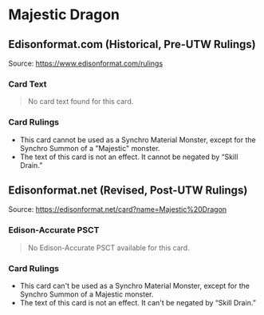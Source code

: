 # Majestic Dragon

## Edisonformat.com (Historical, Pre-UTW Rulings)

Source: https://www.edisonformat.com/rulings

### Card Text

> No card text found for this card.

### Card Rulings

*   This card cannot be used as a Synchro Material Monster, except for the Synchro Summon of a "Majestic" monster.
*   The text of this card is not an effect. It cannot be negated by “Skill Drain.”

## Edisonformat.net (Revised, Post-UTW Rulings)

Source: https://edisonformat.net/card?name=Majestic%20Dragon

### Edison-Accurate PSCT

> No Edison-Accurate PSCT available for this card.

### Card Rulings

*   This card can't be used as a Synchro Material Monster, except for the Synchro Summon of a Majestic monster.
*   The text of this card is not an effect. It can't be negated by “Skill Drain.”
            